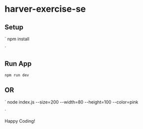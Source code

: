 # harver-exercise-se

## Setup

`
npm install

`
## Run App

`
npm run dev
`

## OR

`
node index.js --size=200 --width=80 --height=100 --color=pink

`

Happy Coding!
